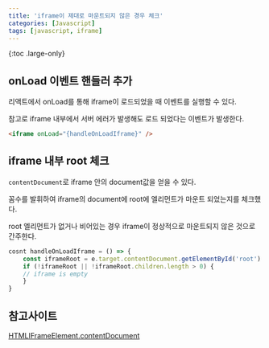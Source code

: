 ```yaml
---
title: 'iframe이 제대로 마운트되지 않은 경우 체크'
categories: [Javascript]
tags: [javascript, iframe]
---
```


{:toc .large-only}

## onLoad 이벤트 핸들러 추가

리액트에서 onLoad를 통해 iframe이 로드되었을 때 이벤트를 실행할 수 있다.

참고로 iframe 내부에서 서버 에러가 발생해도 로드 되었다는 이벤트가 발생한다.

```html
<iframe onLoad="{handleOnLoadIframe}" />
```

## iframe 내부 root 체크

`contentDocument`로 iframe 안의 document값을 얻을 수 있다.

꼼수를 발휘하여 iframe의 document에 root에 엘리먼트가 마운트 되었는지를 체크했다.

root 엘리먼트가 없거나 비어있는 경우 iframe이 정상적으로 마운트되지 않은 것으로 간주한다.

```js
cosnt handleOnLoadIframe = () => {
    const iframeRoot = e.target.contentDocument.getElementById('root')
    if (!iframeRoot || !iframeRoot.children.length > 0) {
    // iframe is empty
    }
}
```

## 참고사이트

[HTMLIFrameElement.contentDocument](https://developer.mozilla.org/en-US/docs/Web/API/HTMLIFrameElement/contentDocument)

